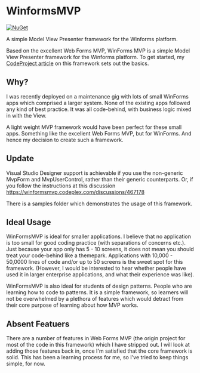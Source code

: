 # WinformsMVP
[![NuGet](https://img.shields.io/nuget/v/WinFormsMVP.Core.svg?style=flat-square)](https://www.nuget.org/packages/WinFormsMVP.Core/)  
  
A simple Model View Presenter framework for the Winforms platform.
  
Based on the excellent Web Forms MVP, WinForms MVP is a simple Model View Presenter framework for the Winforms platform. To get started, my [CodeProject article](https://www.codeproject.com/Articles/522809/WinForms-MVP-An-MVP-Framework-for-WinForms) on this framework sets out the basics.  
  
## Why? 
I was recently deployed on a maintenance gig with lots of small WinForms apps which comprised a larger system. None of the existing apps followed any kind of best practice. It was all code-behind, with business logic mixed in with the View.   
  
A light weight MVP framework would have been perfect for these small apps. Something like the excellent Web Forms MVP, but for WinForms. And hence my decision to create such a framework.  

## Update ##
Visual Studio Designer support is achievable if you use the non-generic MvpForm and MvpUserControl, rather than their generic counterparts. Or, if you follow the instructions at this discussion https://winformsmvp.codeplex.com/discussions/467178  

There is a samples folder which demonstrates the usage of this framework.

## Ideal Usage ##
WinFormsMVP is ideal for smaller applications. I believe that no application is too small for good coding practice (with separations of concerns etc.). Just because your app only has 5 - 10 screens, it does not mean you should treat your code-behind like a themepark. Applications with 10,000 - 50,0000 lines of code and/or up to 50 screens is the sweet spot for this framework. (However, I would be interested to hear whether people have used it in larger enterprise applications, and what their experience was like).  
  
WinFormsMVP is also ideal for students of design patterns. People who are learning how to code to patterns. It is a simple framework, so learners will not be overwhelmed by a plethora of features which would detract from their core purpose of learning about how MVP works.  
  
## Absent Featuers ##
There are a number of features in Web Forms MVP (the origin project for most of the code in this framework) which I have stripped out. I will look at adding those features back in, once I'm satisfied that the core framework is solid. This has been a learning process for me, so I've tried to keep things simple, for now.  

